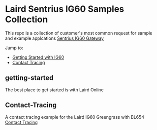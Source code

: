 # Laird Sentrius IG60 Samples Collection

This repo is a collection of customer's most common request for sample and example applcations
[Sentrius IG60 Gateway](https://www.lairdconnect.com/iot-devices/iot-gateways/sentrius-ig60-serial-and-ig60-serial-lte-wireless-iot-gateways)

Jump to:

- [Getting Started with IG60](#getting-started)
- [Contact Tracing](#Contact-Tracing)

## getting-started

The best place to get started is with Laird Online

## Contact-Tracing

A contact tracing example for the Laird IG60 Greengrass with BL654
[Contact Tracing](contact_tracing/README.md)
